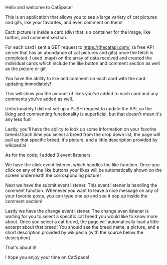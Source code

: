 Hello and welcome to CatSpace!

This is an application that allows you to see a large variety of cat pictures and gifs, like your favorites, and even comment on them!

Each picture is inside a card (div) that is a container for the image, like button, and comment section.

For each card I sent a GET request to https://thecatapi.com/, (a free API server that has an abundance of cat pictures and gifs) once the fetch is completed, I used .map() on the array of data received and created the individual cards which include the like button and comment section as well as the picture or gif.

You have the ability to like and comment on each card with the card updating immediately!

This will show you the amount of likes you've added to each card and any comments you've added as well.

Unfortunately I did not set up a PUSH request to update the API, so the liking and commenting functionality is superficial, but that doesn't mean it's any less fun!

Lastly, you'll have the ability to look up some information on your favorite breeds!
Each time you select a breed from the drop down list, the page will pull up that specific breed, it's picture, and a little description provided by wikipedia!

As for the code; I added 3 event listeners. 

We have the click event listener, which handles the like function. Once you click on any of the like buttons your likes will be automatically shown on the screen underneath the corrosponding picture!

Next we have the submit event listener. This event listener is handling the comment function. Whenever you want to leave a nice message on any of your favorite posts, you can type one up and see it pop up inside the comment section!

Lastly we have the change event listener. The change even listener is waiting for you to select a specific cat breed you would like to know more about.
Once you select a cat breed, the page will automatically load a little excerpt about that breed! 
You should see the breed name, a picture, and a short description provided by wikipedia (with the source below the description).

That's about it! 

I hope you enjoy your time on CatSpace!
